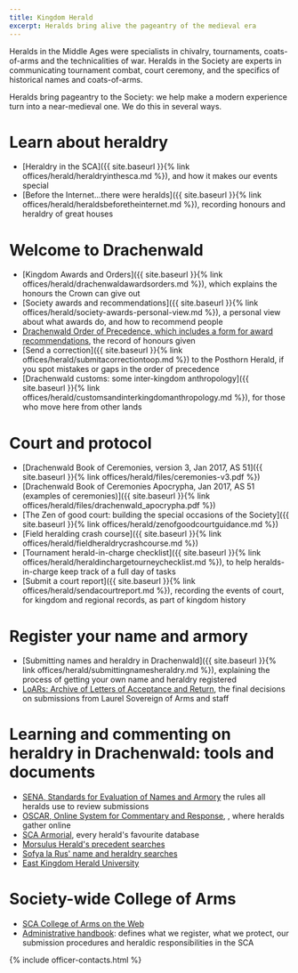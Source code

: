 ```yaml
---
title: Kingdom Herald
excerpt: Heralds bring alive the pageantry of the medieval era
---
```


Heralds in the Middle Ages were specialists in chivalry, tournaments, coats-of-arms and the technicalities of war.  Heralds in the Society are experts in communicating tournament combat, court ceremony, and the specifics of historical names and coats-of-arms.

Heralds bring pageantry to the Society: we help make a modern experience turn into a near-medieval one. We do this in several ways.

# Learn about heraldry

* [Heraldry in the SCA]({{ site.baseurl }}{% link offices/herald/heraldryinthesca.md %}), and how it makes our events special
* [Before the Internet...there were heralds]({{ site.baseurl }}{% link offices/herald/heraldsbeforetheinternet.md %}), recording honours and heraldry of great houses

# Welcome to Drachenwald
* [Kingdom Awards and Orders]({{ site.baseurl }}{% link offices/herald/drachenwaldawardsorders.md %}), which explains the honours the Crown can give out
* [Society awards and recommendations]({{ site.baseurl }}{% link offices/herald/society-awards-personal-view.md %}), a personal view about what awards do, and how to recommend people
* [Drachenwald Order of Precedence, which includes a form for award recommendations](http://op.drachenwald.sca.org/op), the record of honours given
* [Send a correction]({{ site.baseurl }}{% link offices/herald/submitacorrectiontoop.md %}) to the Posthorn Herald, if you spot mistakes or gaps in the order of precedence
* [Drachenwald customs: some inter-kingdom anthropology]({{ site.baseurl }}{% link offices/herald/customsandinterkingdomanthropology.md %}), for those who move here from other lands

# Court and protocol
* [Drachenwald Book of Ceremonies, version 3, Jan 2017, AS 51]({{ site.baseurl }}{% link offices/herald/files/ceremonies-v3.pdf %})
* [Drachenwald Book of Ceremonies Apocrypha, Jan 2017, AS 51 (examples of ceremonies)]({{ site.baseurl }}{% link offices/herald/files/drachenwald_apocrypha.pdf %})
* [The Zen of good court: building the special occasions of the Society]({{ site.baseurl }}{% link offices/herald/zenofgoodcourtguidance.md %})
* [Field heralding crash course]({{ site.baseurl }}{% link offices/herald/fieldheraldrycrashcourse.md %})
* [Tournament herald-in-charge checklist]({{ site.baseurl }}{% link offices/herald/heraldinchargetourneychecklist.md %}), to help heralds-in-charge keep track of a full day of tasks 
* [Submit a court report]({{ site.baseurl }}{% link offices/herald/sendacourtreport.md %}), recording the events of court, for kingdom and regional records, as part of kingdom history

# Register your name and armory
* [Submitting names and heraldry in Drachenwald]({{ site.baseurl }}{% link offices/herald/submittingnamesheraldry.md %}), explaining the process of getting your own name and heraldry registered
* [LoARs: Archive of Letters of Acceptance and Return](http://heraldry.sca.org/loar/), the final decisions on submissions from Laurel Sovereign of Arms and staff

# Learning and commenting on heraldry in Drachenwald: tools and documents 

* [SENA, Standards for Evaluation of Names and Armory](http://heraldry.sca.org/sena.html) the rules all heralds use to review submissions
* [OSCAR, Online System for Commentary and Response](https://oscar.sca.org/index.php?action=181), , where heralds gather online
* [SCA Armorial](http://oanda.sca.org/), every herald's favourite database
* [Morsulus Herald's precedent searches](http://www.morsulus.org/)
* [Sofya la Rus' name and heraldry searches](http://sofyalarus.info/searches.html)
* [East Kingdom Herald University](https://elmet.eastkingdom.org/ekhu/)

# Society-wide College of Arms

* [SCA College of Arms on the Web](http://heraldry.sca.org/welcome.html)
* [Administrative handbook](http://heraldry.sca.org/admin.html): defines what we register, what we protect, our submission procedures and heraldic responsibilities in the SCA

{% include officer-contacts.html %}
